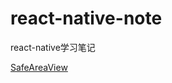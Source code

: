 # react-native-note
react-native学习笔记

[SafeAreaView](https://github.com/wangtianlun/react-native-note/blob/master/posts/SafeAreaView.md)
